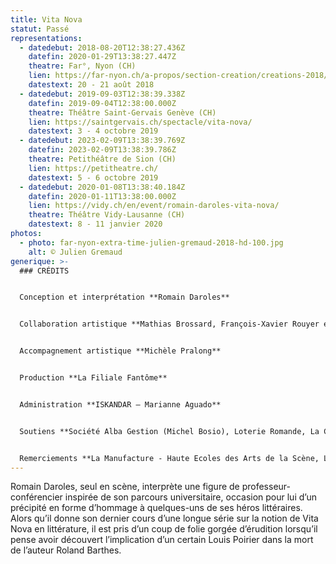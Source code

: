 ```yaml
---
title: Vita Nova
statut: Passé
representations:
  - datedebut: 2018-08-20T12:38:27.436Z
    datefin: 2020-01-29T13:38:27.447Z
    theatre: Far°, Nyon (CH)
    lien: https://far-nyon.ch/a-propos/section-creation/creations-2018/copie-de-vita-nova.html
    datestext: 20 - 21 août 2018
  - datedebut: 2019-09-03T12:38:39.338Z
    datefin: 2019-09-04T12:38:00.000Z
    theatre: Théâtre Saint-Gervais Genève (CH)
    lien: https://saintgervais.ch/spectacle/vita-nova/
    datestext: 3 - 4 octobre 2019
  - datedebut: 2023-02-09T13:38:39.769Z
    datefin: 2023-02-09T13:38:39.786Z
    theatre: Petithéâtre de Sion (CH)
    lien: https://petitheatre.ch/
    datestext: 5 - 6 octobre 2019
  - datedebut: 2020-01-08T13:38:40.184Z
    datefin: 2020-01-11T13:38:00.000Z
    lien: https://vidy.ch/en/event/romain-daroles-vita-nova/
    theatre: Théâtre Vidy-Lausanne (CH)
    datestext: 8 - 11 janvier 2020
photos:
  - photo: far-nyon-extra-time-julien-gremaud-2018-hd-100.jpg
    alt: © Julien Gremaud
generique: >-
  ### C﻿RÉDITS


  Conception et interprétation **Romain Daroles**


  Collaboration artistique **Mathias Brossard, François-Xavier Rouyer et Romain Daroles**


  Accompagnement artistique **Michèle Pralong**


  Production **La Filiale Fantôme**


  Administration **ISKANDAR – Marianne Aguado**


  Soutiens **Société Alba Gestion (Michel Bosio), Loterie Romande, La Corodis.** 


  Remerciements **La Manufacture - Haute Ecoles des Arts de la Scène, L'Arsenic - Centre d'art scénique contemporain**
---
```

Romain Daroles, seul en scène, interprète une figure de professeur-conférencier inspirée de son parcours universitaire, occasion pour lui d’un précipité en forme d’hommage à quelques-uns de ses héros littéraires. Alors qu’il donne son dernier cours d’une longue série sur la notion de Vita Nova en littérature, il est pris d’un coup de folie gorgée d’érudition lorsqu’il pense avoir découvert l’implication d’un certain Louis Poirier dans la mort de l’auteur Roland Barthes.